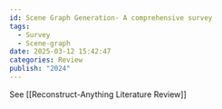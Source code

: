 ```yaml
---
id: Scene Graph Generation- A comprehensive survey
tags:
  - Survey
  - Scene-graph
date: 2025-03-12 15:42:47
categories: Review
publish: "2024"
---
```

See [[Reconstruct-Anything Literature Review]]